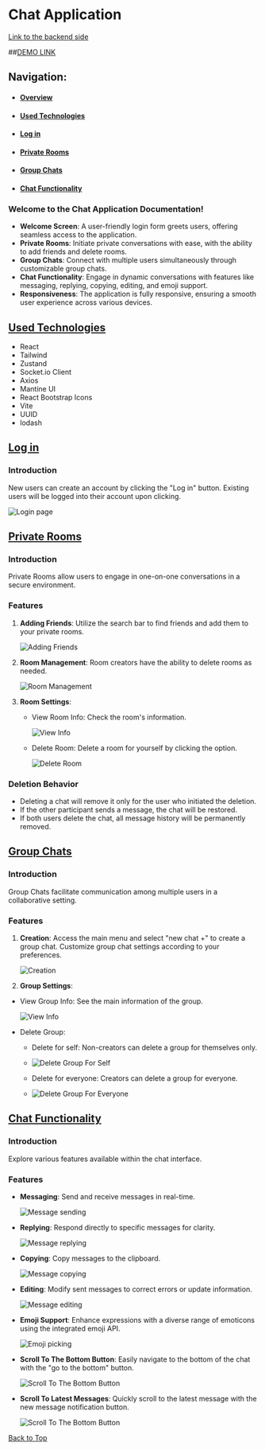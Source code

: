 # Chat Application

[Link to the backend side](https://github.com/bojkovladislav/Chat-Application-Server)

##[DEMO LINK](chat-application-sable-nine.vercel.app)

## Navigation:
- #### [Overview](#overview)
- #### [Used Technologies](#used-technologies)
- #### [Log in](#log-in)
- #### [Private Rooms](#private-rooms)
- #### [Group Chats](#group-chats)
- #### [Chat Functionality](#chat-functionality)

### Welcome to the Chat Application Documentation!

- **Welcome Screen**: A user-friendly login form greets users, offering seamless access to the application.
- **Private Rooms**: Initiate private conversations with ease, with the ability to add friends and delete rooms.
- **Group Chats**: Connect with multiple users simultaneously through customizable group chats.
- **Chat Functionality**: Engage in dynamic conversations with features like messaging, replying, copying, editing, and emoji support.
- **Responsiveness**: The application is fully responsive, ensuring a smooth user experience across various devices.

## [Used Technologies](#used-technologies)

- React
- Tailwind
- Zustand
- Socket.io Client
- Axios
- Mantine UI
- React Bootstrap Icons
- Vite
- UUID
- lodash

## [Log in](#log-in)

### Introduction

New users can create an account by clicking the "Log in" button. Existing users will be logged into their account upon clicking.

![Login page](./public/login.gif)

## [Private Rooms](#private-rooms)

### Introduction

Private Rooms allow users to engage in one-on-one conversations in a secure environment.

### Features

1. **Adding Friends**: Utilize the search bar to find friends and add them to your private rooms.
   
   ![Adding Friends](./public/private-room_creation.gif)
   
2. **Room Management**: Room creators have the ability to delete rooms as needed.
   
   ![Room Management](./public/private-room_deletion.gif)
   
3. **Room Settings**:
   - View Room Info: Check the room's information.
     
     ![View Info](./public/private-room_view-info.gif)
     
   - Delete Room: Delete a room for yourself by clicking the option.

     ![Delete Room](./public/private-room_delete.gif)

### Deletion Behavior

- Deleting a chat will remove it only for the user who initiated the deletion.
- If the other participant sends a message, the chat will be restored.
- If both users delete the chat, all message history will be permanently removed.

## [Group Chats](#group-chats)

### Introduction

Group Chats facilitate communication among multiple users in a collaborative setting.

### Features

1. **Creation**: Access the main menu and select "new chat +" to create a group chat. Customize group chat settings according to your preferences.
   
   ![Creation](./public/creation.gif)
   
2. **Group Settings**:

- View Group Info: See the main information of the group.
  
  ![View Info](./public/group_view-info.gif)

- Delete Group:
  - Delete for self: Non-creators can delete a group for themselves only.
  - 
    ![Delete Group For Self](./public/group_delete-self.gif)
    
  - Delete for everyone: Creators can delete a group for everyone.
  - 
    ![Delete Group For Everyone](./public/group_delete-everyone.gif)

## [Chat Functionality](#chat-functionality)

### Introduction

Explore various features available within the chat interface.

### Features

- **Messaging**: Send and receive messages in real-time.
  
  ![Message sending](./public/message_sending.gif)
  
- **Replying**: Respond directly to specific messages for clarity.
  
  ![Message replying](./public/message_replying.gif)

- **Copying**: Copy messages to the clipboard.
  
  ![Message copying](./public/message_copying.gif)

- **Editing**: Modify sent messages to correct errors or update information.
  
  ![Message editing](./public/message_editing.gif)

- **Emoji Support**: Enhance expressions with a diverse range of emoticons using the integrated emoji API.
  
  ![Emoji picking](./public/emoji_picker.gif)

- **Scroll To The Bottom Button**: Easily navigate to the bottom of the chat with the "go to the bottom" button.
  
  ![Scroll To The Bottom Button](./public/chat_get-to-the-bottom_button.gif)

- **Scroll To Latest Messages**: Quickly scroll to the latest message with the new message notification button.
  
  ![Scroll To The Bottom Button](./public/chat_get-to-latest-messages_button.gif)

[Back to Top](#Chat-Application)
